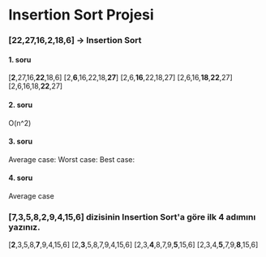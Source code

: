 # Insertion Sort Projesi

### [22,27,16,2,18,6] -> Insertion Sort

#### 1. soru
[**2**,27,16,**22**,18,6]
[2,**6**,16,22,18,**27**]
[2,6,**16**,22,18,27]
[2,6,16,**18**,**22**,27]
[2,6,16,18,**22**,27]

#### 2. soru
O(n^2)

#### 3. soru
Average case: 
Worst case:
Best case:

#### 4. soru
Average case

### [7,3,5,8,2,9,4,15,6] dizisinin Insertion Sort'a göre ilk 4 adımını yazınız.
[**2**,3,5,8,**7**,9,4,15,6]
[2,**3**,5,8,7,9,4,15,6]
[2,3,**4**,8,7,9,**5**,15,6]
[2,3,4,**5**,7,9,**8**,15,6]
